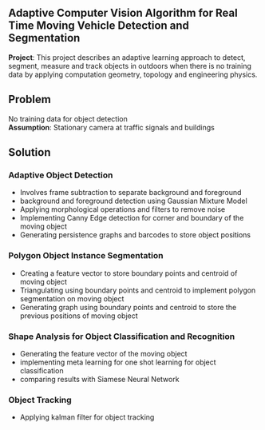 ## Adaptive Computer Vision Algorithm for Real Time Moving Vehicle Detection and Segmentation
**Project**: This project describes an adaptive learning approach to detect, segment, measure and track objects in outdoors when there is no training data by applying computation geometry, topology and engineering physics. 
## Problem
No training data for object detection</br>
**Assumption**: Stationary camera at traffic signals and buildings
## Solution
### Adaptive Object Detection
- Involves frame subtraction to separate background and foreground
- background and foreground detection using Gaussian Mixture Model
- Applying morphological operations and filters to remove noise 
- Implementing Canny Edge detection for corner and boundary of the moving object 
- Generating persistence graphs and barcodes to store object positions
### Polygon Object Instance Segmentation
- Creating a feature vector to store boundary points and centroid of moving object
- Triangulating using boundary points and centroid to implement polygon segmentation on moving object
- Generating graph using boundary points and centroid to store the previous positions of moving object
### Shape Analysis for Object Classification and Recognition
- Generating the feature vector of the moving object
- implementing meta learning for one shot learning for object classification
- comparing results with Siamese Neural Network
### Object Tracking
- Applying kalman filter for object tracking
